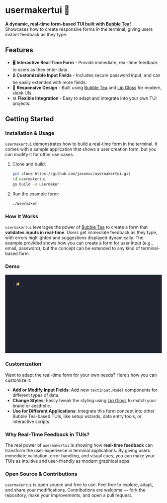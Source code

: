 # **usermakertui** 🚀

**A dynamic, real-time form-based TUI built with [Bubble Tea](https://github.com/charmbracelet/bubbletea)!**  
Showcases how to create responsive forms in the terminal, giving users instant feedback as they type.

## **Features**

- 🖥️ **Interactive Real-Time Form** - Provide immediate, real-time feedback to users as they enter data.
- 🔒 **Customizable Input Fields** - Includes secure password input, and can be easily extended with more fields.
- 🎨 **Responsive Design** - Built using [Bubble Tea](https://github.com/charmbracelet/bubbletea) and [Lip Gloss](https://github.com/charmbracelet/lipgloss) for modern, sleek UIs.
- ⚙️ **Flexible Integration** - Easy to adapt and integrate into your own TUI projects.

## **Getting Started**

### **Installation & Usage**

`usermakertui` demonstrates how to build a real-time form in the terminal. It comes with a sample application that shows a user creation form, but you can modify it for other use cases.

1. Clone and build:

    ```bash
    git clone https://github.com/jasonuc/usermakertui.git
    cd usermakertui
    go build -o usermaker
    ```

2. Run the example form:

    ```bash
    ./usermaker
    ```

### **How It Works**

`usermakertui` leverages the power of [Bubble Tea](https://github.com/charmbracelet/bubbletea) to create a form that **validates inputs in real-time**. Users get immediate feedback as they type, with errors highlighted and suggestions displayed dynamically. The example provided shows how you can create a form for user input (e.g., email, password), but the concept can be extended to any kind of terminal-based form.

### **Demo**

![Demo](demo.gif)

### **Customization**

Want to adapt the real-time form for your own needs? Here’s how you can customize it:

- **Add or Modify Input Fields**: Add new `textinput.Model` components for different types of data.
- **Change Styles**: Easily tweak the styling using [Lip Gloss](https://github.com/charmbracelet/lipgloss) to match your brand or aesthetic.
- **Use for Different Applications**: Integrate this form concept into other Bubble Tea-based TUIs, like setup wizards, data entry tools, or interactive scripts.

### **Why Real-Time Feedback in TUIs?**

The real power of `usermakertui` is showing how **real-time feedback** can transform the user experience in terminal applications. By giving users immediate validation, error handling, and visual cues, you can make your TUIs as intuitive and user-friendly as modern graphical apps.

### **Open Source & Contributions**

`usermakertui` is open source and free to use. Feel free to explore, adapt, and share your modifications. Contributions are welcome — fork the repository, make your improvements, and open a pull request.
